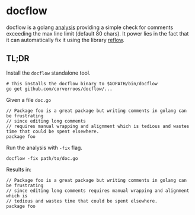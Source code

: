 # docflow

docflow is a golang [analysis](https://godoc.org/golang.org/x/tools/go/analysis) providing a simple check for comments exceeding the max line limit (default 80 chars). 
It power lies in the fact that it can automatically fix it using the library [reflow](https://github.com/muesli/reflow).

## TL;DR

Install the `docflow` standalone tool.
```
# This installs the docflow binary to $GOPATH/bin/docflow
go get github.com/corverroos/docflow/...
```

Given a file `doc.go`
```
// Package foo is a great package but writing comments in golang can be frustrating
// since editing long comments
// requires manual wrapping and alignment which is tedious and wastes time that could be spent elsewhere.
package foo
```

Run the analysis with `-fix` flag.
```
docflow -fix path/to/doc.go
```

Results in:
```
// Package foo is a great package but writing comments in golang can be frustrating
// since editing long comments requires manual wrapping and alignment which is
// tedious and wastes time that could be spent elsewhere.
package foo
```
